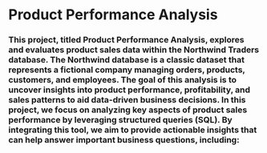 # Product Performance Analysis
### This project, titled Product Performance Analysis, explores and evaluates product sales data within the Northwind Traders database. The Northwind database is a classic dataset that represents a fictional company managing orders, products, customers, and employees. The goal of this analysis is to uncover insights into product performance, profitability, and sales patterns to aid data-driven business decisions. In this project, we focus on analyzing key aspects of product sales performance by leveraging structured queries (SQL). By integrating this tool, we aim to provide actionable insights that can help answer important business questions, including:
